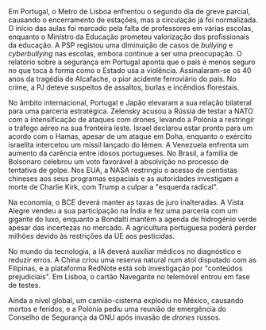 Em Portugal, o Metro de Lisboa enfrentou o segundo dia de greve parcial, causando o encerramento de estações, mas a circulação já foi normalizada. O início das aulas foi marcado pela falta de professores em várias escolas, enquanto o Ministro da Educação prometeu valorização dos profissionais da educação. A PSP registou uma diminuição de casos de *bullying* e *cyberbullying* nas escolas, embora continue a ser uma preocupação. O relatório sobre a segurança em Portugal aponta que o país é menos seguro no que toca à forma como o Estado usa a violência. Assinalaram-se os 40 anos da tragédia de Alcafache, o pior acidente ferroviário do país. No crime, a PJ deteve suspeitos de assaltos, burlas e incêndios florestais.

No âmbito internacional, Portugal e Japão elevaram a sua relação bilateral para uma parceria estratégica. Zelensky acusou a Rússia de testar a NATO com a intensificação de ataques com drones, levando a Polónia a restringir o tráfego aéreo na sua fronteira leste. Israel declarou estar pronto para um acordo com o Hamas, apesar de um ataque em Doha, enquanto o exército israelita intercetou um míssil lançado do Iémen. A Venezuela enfrenta um aumento da carência entre idosos portugueses. No Brasil, a família de Bolsonaro celebrou um voto favorável à absolvição no processo de tentativa de golpe. Nos EUA, a NASA restringiu o acesso de cientistas chineses aos seus programas espaciais e as autoridades investigam a morte de Charlie Kirk, com Trump a culpar a "esquerda radical".

Na economia, o BCE deverá manter as taxas de juro inalteradas. A Vista Alegre vendeu a sua participação na Índia e fez uma parceria com um gigante do luxo, enquanto a Bondalti mantém a agenda de hidrogénio verde apesar das incertezas no mercado. A agricultura portuguesa poderá perder milhões devido às restrições da UE aos pesticidas.

No mundo da tecnologia, a IA deverá auxiliar médicos no diagnóstico e reduzir erros. A China criou uma reserva natural num atol disputado com as Filipinas, e a plataforma RedNote está sob investigação por "conteúdos prejudiciais". Em Lisboa, o cartão Navegante no telemóvel entrou em fase de testes.

Ainda a nível global, um camião-cisterna explodiu no México, causando mortos e feridos, e a Polónia pediu uma reunião de emergência do Conselho de Segurança da ONU após invasão de *drones* russos.
